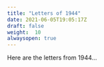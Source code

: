 ```yaml
---
title: "Letters of 1944"
date: 2021-06-05T19:05:17Z
draft: false
weight:  10
alwaysopen: true
---
```

Here are the letters from 1944...


